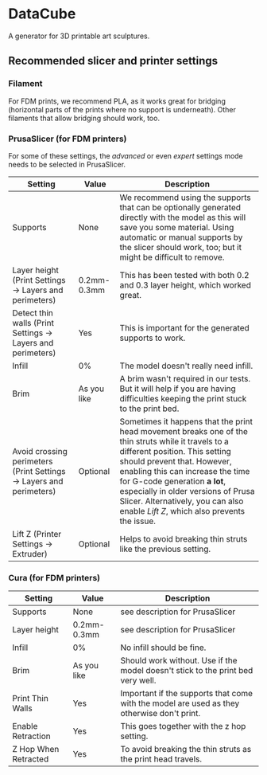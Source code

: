 # DataCube
A generator for 3D printable art sculptures. 

## Recommended slicer and printer settings

### Filament

For FDM prints, we recommend PLA, as it works great for bridging (horizontal parts of the prints where no support is underneath). Other filaments that allow bridging should work, too. 

### PrusaSlicer (for FDM printers)

For some of these settings, the _advanced_ or even _expert_ settings mode needs to be selected in PrusaSlicer. 

| Setting | Value | Description  |
| --- | ---  | --- |
| Supports | None | We recommend using the supports that can be optionally generated directly with the model as this will save you some material. Using automatic or manual supports by the slicer should work, too; but it might be difficult to remove.  |
| Layer height (Print Settings -> Layers and perimeters) | 0.2mm-0.3mm | This has been tested with both 0.2 and 0.3 layer height, which worked great.|
| Detect thin walls (Print Settings -> Layers and perimeters) | Yes | This is important for the generated supports to work.  |
| Infill | 0% | The model doesn't really need infill.  |
| Brim | As you like | A brim wasn't required in our tests. But it will help if you are having difficulties keeping the print stuck to the print bed.  |
| Avoid crossing perimeters (Print Settings -> Layers and perimeters) | Optional | Sometimes it happens that the print head movement breaks one of the thin struts while it travels to a different position. This setting should prevent that. However, enabling this can increase the time for G-code generation __a lot__, especially in older versions of Prusa Slicer. Alternatively, you can also enable _Lift Z_, which also prevents the issue. | 
| Lift Z (Printer Settings -> Extruder) | Optional | Helps to avoid breaking thin struts like the previous setting.  |

### Cura (for FDM printers) 

| Setting | Value | Description | 
| --- | --- | --- | 
| Supports | None | see description for PrusaSlicer | 
| Layer height | 0.2mm-0.3mm | see description for PrusaSlicer | 
| Infill | 0% | No infill should be fine. | 
| Brim | As you like | Should work without. Use if the model doesn't stick to the print bed very well. |
| Print Thin Walls | Yes | Important if the supports that come with the model are used as they otherwise don't print. |
| Enable Retraction | Yes | This goes together with the z hop setting. | 
| Z Hop When Retracted | Yes | To avoid breaking the thin struts as the print head travels. | 

